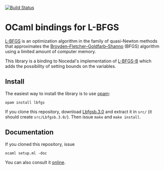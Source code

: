 [![Build Status](https://travis-ci.org/Chris00/L-BFGS-ocaml.svg?branch=master)](https://travis-ci.org/Chris00/L-BFGS-ocaml)

OCaml bindings for L-BFGS
=========================

[L-BFGS](https://en.wikipedia.org/wiki/Limited-memory_BFGS) is an
optimization algorithm in the family of quasi-Newton methods that
approximates the
[Broyden–Fletcher–Goldfarb–Shanno](https://en.wikipedia.org/wiki/Broyden%E2%80%93Fletcher%E2%80%93Goldfarb%E2%80%93Shanno_algorithm)
(BFGS) algorithm using a limited amount of computer memory.

This library is a binding to Nocedal's implementation of
[L-BFGS-B](http://users.eecs.northwestern.edu/~nocedal/lbfgsb.html)
which adds the possibility of setting bounds on the variables.

Install
-------

The easiest way to install the library is to use
[opam](https://opam.ocaml.org/):

    opam install lbfgs

If you clone this repository, download
[Lbfgsb.3.0](http://users.iems.northwestern.edu/~nocedal/Software/Lbfgsb.3.0.tar.gz)
and extract it in `src/` (it should create `src/Lbfgsb.3.0/`).
Then issue `make` and `make install`.


Documentation
-------------

If you cloned this repository, issue

    ocaml setup.ml -doc

You can also consult it
[online](http://lbfgs.forge.ocamlcore.org/API.docdir/Lbfgs.html).
